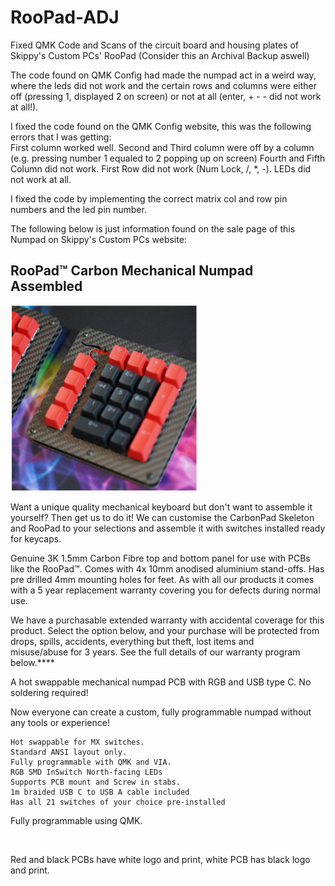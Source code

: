 # RooPad-ADJ
Fixed QMK Code and Scans of the circuit board and housing plates of Skippy's Custom PCs' RooPad (Consider this an Archival Backup aswell)

The code found on QMK Config had made the numpad act in a weird way, where the leds did not work and the certain rows and columns were either off (pressing 1, displayed 2 on screen) or not at all (enter, + - - did not work at all!).

I fixed the code found on the QMK Config website, this was the following errors that I was getting:  
First column worked well.
Second and Third column were off by a column (e.g. pressing number 1 equaled to 2 popping up on screen)
Fourth and Fifth Column did not work.
First Row did not work (Num Lock, /, *, -).
LEDs did not work at all.

I fixed the code by implementing the correct matrix col and row pin numbers and the led pin number.


The following below is just information found on the sale page of this Numpad on Skippy's Custom PCs website:


<h2>  RooPad™ Carbon Mechanical Numpad Assembled </h2>

<img
  src="https://raw.githubusercontent.com/Thats-so-Mo/RooPad-ADJ/main/Screenshot%202023-05-14%20151133.png"     
  alt="Alt text"
  title="Optional title"
  style="display: inline-block; margin: 0 auto; max-width: 300px">


Want a unique quality mechanical keyboard but don't want to assemble it yourself? Then get us to do it! We can customise the CarbonPad Skeleton and RooPad to your selections and assemble it with switches installed ready for keycaps.

Genuine 3K 1.5mm Carbon Fibre top and bottom panel for use with PCBs like the RooPad™. Comes with 4x 10mm anodised aluminium stand-offs. Has pre drilled 4mm mounting holes for feet. As with all our products it comes with a 5 year replacement warranty covering you for defects during normal use. 

We have a purchasable extended warranty with accidental coverage for this product. Select the option below, and your purchase will be protected from drops, spills, accidents, everything but theft, lost items and misuse/abuse for 3 years. See the full details of our warranty program below.****

A hot swappable mechanical numpad PCB with RGB and USB type C. No soldering required!

Now everyone can create a custom, fully programmable numpad without any tools or experience!  

    Hot swappable for MX switches.
    Standard ANSI layout only.
    Fully programmable with QMK and VIA.
    RGB SMD InSwitch North-facing LEDs 
    Supports PCB mount and Screw in stabs.
    1m braided USB C to USB A cable included
    Has all 21 switches of your choice pre-installed 

Fully programmable using QMK.

 

Red and black PCBs have white logo and print, white PCB has black logo and print.

 
